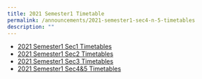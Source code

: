 ```yaml
---
title: 2021 Semester1 Timetable
permalink: /announcements/2021-semester1-sec4-n-5-timetables
description: ""
---
```

* [2021 Semester1 Sec1 Timetables](/files/2021%20sem%201%20class%20timetables_07%20Jan%202021-Sec%201s.pdf)
* [2021 Semester1 Sec2 Timetables](/files/2021%20sem%201%20class%20timetables_07%20Jan%202021-Sec%202s.pdf)
* [2021 Semester1 Sec3 Timetables](/files/2021%20sem%201%20class%20timetables_07%20Jan%202021-Sec%203s.pdf)
* [2021 Semester1 Sec4&5 Timetables](/files/2021%20sem%201%20class%20timetables_07%20Jan%202021-Sec%204_5s.pdf)
